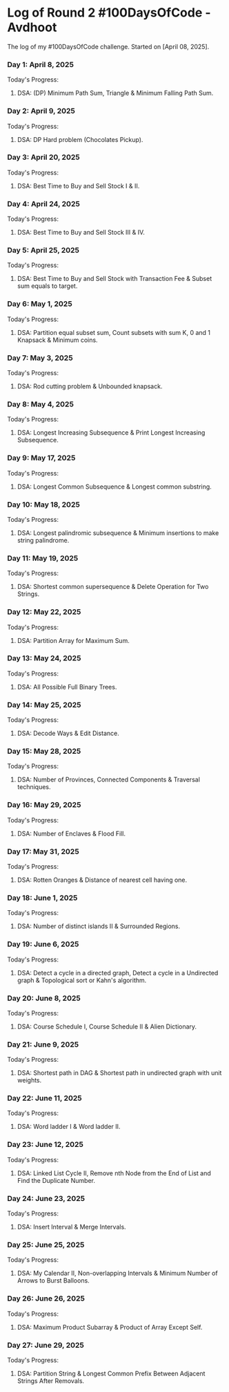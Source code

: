 # Log of Round 2 #100DaysOfCode  - Avdhoot

The log of my #100DaysOfCode challenge. Started on [April 08, 2025].


### Day 1: April 8, 2025

Today's Progress: 

1. DSA: (DP) Minimum Path Sum, Triangle & Minimum Falling Path Sum.

### Day 2: April 9, 2025

Today's Progress: 

1. DSA: DP Hard  problem (Chocolates Pickup).

### Day 3: April 20, 2025

Today's Progress: 

1. DSA: Best Time to Buy and Sell Stock I & II.

### Day 4: April 24, 2025

Today's Progress: 

1. DSA: Best Time to Buy and Sell Stock III & IV.

### Day 5: April 25, 2025

Today's Progress: 

1. DSA: Best Time to Buy and Sell Stock with Transaction Fee & Subset sum equals to target.

### Day 6: May 1, 2025

Today's Progress: 

1. DSA: Partition equal subset sum, Count subsets with sum K, 0 and 1 Knapsack & Minimum coins.


### Day 7: May 3, 2025

Today's Progress: 

1. DSA: Rod cutting problem & Unbounded knapsack.

### Day 8: May 4, 2025

Today's Progress: 

1. DSA: Longest Increasing Subsequence & Print Longest Increasing Subsequence.


### Day 9: May 17, 2025

Today's Progress: 

1. DSA: Longest Common Subsequence & Longest common substring.

### Day 10: May 18, 2025

Today's Progress: 

1. DSA: Longest palindromic subsequence & Minimum insertions to make string palindrome.

### Day 11: May 19, 2025

Today's Progress: 

1. DSA:  Shortest common supersequence &  Delete Operation for Two Strings.

### Day 12: May 22, 2025

Today's Progress: 

1. DSA:  Partition Array for Maximum Sum.

### Day 13: May 24, 2025

Today's Progress: 

1. DSA:  All Possible Full Binary Trees.

### Day 14: May 25, 2025

Today's Progress: 

1. DSA: Decode Ways & Edit Distance.

### Day 15: May 28, 2025

Today's Progress: 

1. DSA:  Number of Provinces, Connected Components & Traversal techniques.

### Day 16: May 29, 2025

Today's Progress: 

1. DSA: Number of Enclaves & Flood Fill.

### Day 17: May 31, 2025

Today's Progress: 

1. DSA: Rotten Oranges & Distance of nearest cell having one.

### Day 18: June 1, 2025

Today's Progress: 

1. DSA: Number of distinct islands II & Surrounded Regions.

### Day 19: June 6, 2025

Today's Progress: 

1. DSA: Detect a cycle in a directed graph, Detect a cycle in a Undirected graph & Topological sort or Kahn's algorithm.

### Day 20: June 8, 2025

Today's Progress: 

1. DSA: Course Schedule I, Course Schedule II & Alien Dictionary.

### Day 21: June 9, 2025

Today's Progress: 

1. DSA: Shortest path in DAG & Shortest path in undirected graph with unit weights.

### Day 22: June 11, 2025

Today's Progress: 

1. DSA: Word ladder I & Word ladder II.

### Day 23: June 12, 2025

Today's Progress: 

1. DSA: Linked List Cycle II, Remove nth Node from the End of List and Find the Duplicate Number.


### Day 24: June 23, 2025

Today's Progress: 

1. DSA: Insert Interval & Merge Intervals.

### Day 25: June 25, 2025

Today's Progress: 

1. DSA: My Calendar II, Non-overlapping Intervals & Minimum Number of Arrows to Burst Balloons.

### Day 26: June 26, 2025

Today's Progress: 

1. DSA: Maximum Product Subarray & Product of Array Except Self.


### Day 27: June 29, 2025

Today's Progress: 

1. DSA:  Partition String &  Longest Common Prefix Between Adjacent Strings After Removals.



